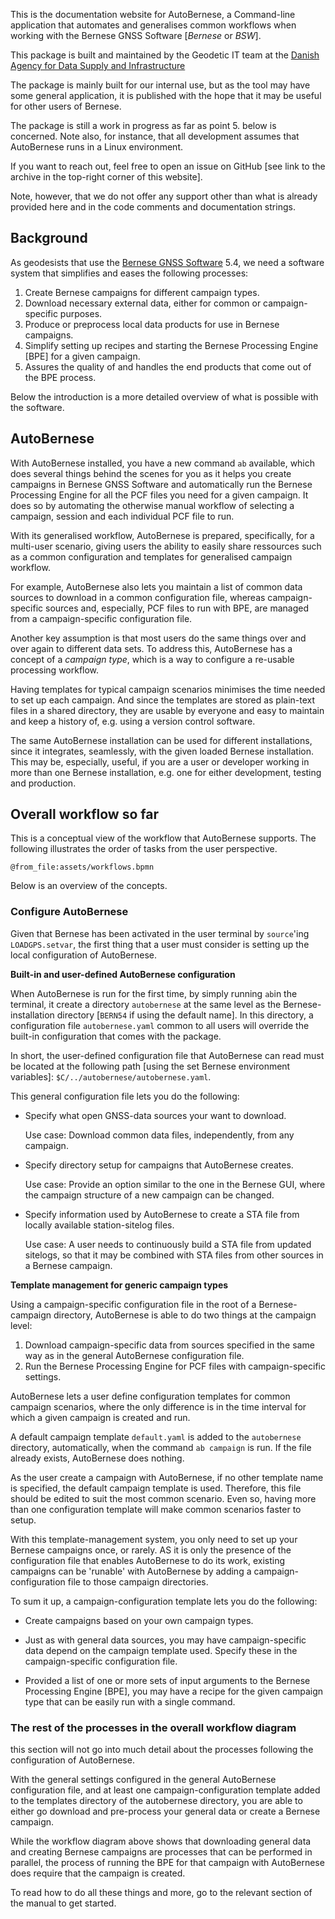 
This is the documentation website for AutoBernese, a Command-line application
that automates and generalises common workflows when working with the Bernese
GNSS Software [*Bernese* or *BSW*].

This package is built and maintained by the Geodetic IT team at the [Danish
Agency for Data Supply and Infrastructure](https://eng.sdfi.dk/)

The package is mainly built for our internal use, but as the tool may have some
general application, it is published with the hope that it may be useful for
other users of Bernese.

The package is still a work in progress as far as point 5. below is concerned.
Note also, for instance, that all development assumes that AutoBernese runs in a
Linux environment.

If you want to reach out, feel free to open an issue on GitHub [see link to the
archive in the top-right corner of this website].

Note, however, that we do not offer any support other than what is already
provided here and in the code comments and documentation strings.


## Background

As geodesists that use the [Bernese GNSS Software](http://www.bernese.unibe.ch/)
5.4, we need a software system that simplifies and eases the following
processes:

1.  Create Bernese campaigns for different campaign types.
2.  Download necessary external data, either for common or campaign-specific
    purposes.
3.  Produce or preprocess local data products for use in Bernese campaigns.
4.  Simplify setting up recipes and starting the Bernese Processing Engine [BPE]
    for a given campaign.
5.  Assures the quality of and handles the end products that come out of the BPE
    process.

Below the introduction is a more detailed overview of what is possible with the
software.


## AutoBernese

With AutoBernese installed, you have a new command `ab` available, which does
several things behind the scenes for you as it helps you create campaigns in
Bernese GNSS Software and automatically run the Bernese Processing Engine for
all the PCF files you need for a given campaign. It does so by automating the
otherwise manual workflow of selecting a campaign, session and each individual
PCF file to run.

With its generalised workflow, AutoBernese is prepared, specifically, for a
multi-user scenario, giving users the ability to easily share ressources such as
a common configuration and templates for generalised campaign workflow.

For example, AutoBernese also lets you maintain a list of common data sources
to download in a common configuration file, whereas campaign-specific sources
and, especially, PCF files to run with BPE, are managed from a campaign-specific
configuration file.

Another key assumption is that most users do the same things over and over again
to different data sets. To address this, AutoBernese has a concept of a
*campaign type*, which is a way to configure a re-usable processing workflow.

Having templates for typical campaign scenarios minimises the time needed to set
up each campaign. And since the templates are stored as plain-text files in a
shared directory, they are usable by everyone and easy to maintain and keep a
history of, e.g. using a version control software.

The same AutoBernese installation can be used for different installations, since
it integrates, seamlessly, with the given loaded Bernese installation. This may
be, especially, useful, if you are a user or developer working in more than one
Bernese installation, e.g. one for either development, testing and production.


## Overall workflow so far

This is a conceptual view of the workflow that AutoBernese supports. The
following illustrates the order of tasks from the user perspective.

```kroki-bpmn
@from_file:assets/workflows.bpmn
```

Below is an overview of the concepts.


### Configure AutoBernese

Given that Bernese has been activated in the user terminal by `source`'ing
`LOADGPS.setvar`, the first thing that a user must consider is setting up the
local configuration of AutoBernese.

**Built-in and user-defined AutoBernese configuration**

When AutoBernese is run for the first time, by simply running `ab`in the
terminal, it create a directory `autobernese` at the same level as the
Bernese-installation directory [`BERN54` if using the default name]. In this
directory, a configuration file `autobernese.yaml` common to all users will
override the built-in configuration that comes with the package.

In short, the user-defined configuration file that AutoBernese can read must be
located at the following path [using the set Bernese environment variables]:
`$C/../autobernese/autobernese.yaml`.

This general configuration file lets you do the following:

*   Specify what open GNSS-data sources your want to download.

    Use case: Download common data files, independently, from any campaign.

*   Specify directory setup for campaigns that AutoBernese creates.

    Use case: Provide an option similar to the one in the Bernese GUI, where the
    campaign structure of a new campaign can be changed.

*   Specify information used by AutoBernese to create a STA file from locally
    available station-sitelog files.

    Use case: A user needs to continuously build a STA file from updated
    sitelogs, so that it may be combined with STA files from other sources in a
    Bernese campaign.


**Template management for generic campaign types**

Using a campaign-specific configuration file in the root of a Bernese-campaign
directory, AutoBernese is able to do two things at the campaign level:

1.  Download campaign-specific data from sources specified in the same way as in
    the general AutoBernese configuration file.
2.  Run the Bernese Processing Engine for PCF files with campaign-specific
    settings.

AutoBernese lets a user define configuration templates for common campaign
scenarios, where the only difference is in the time interval for which a given
campaign is created and run.

A default campaign template `default.yaml` is added to the `autobernese`
directory, automatically, when the command `ab campaign` is run. If the file
already exists, AutoBernese does nothing.

As the user create a campaign with AutoBernese, if no other template name is
specified, the default campaign template is used. Therefore, this file should be
edited to suit the most common scenario. Even so, having more than one
configuration template will make common scenarios faster to setup.

With this template-management system, you only need to set up your Bernese
campaigns once, or rarely. AS it is only the presence of the configuration file
that enables AutoBernese to do its work, existing campaigns can be 'runable'
with AutoBernese by adding a campaign-configuration file to those campaign
directories.

To sum it up, a campaign-configuration template lets you do the following:

*   Create campaigns based on your own campaign types.

*   Just as with general data sources, you may have campaign-specific data
    depend on the campaign template used. Specify these in the campaign-specific
    configuration file.

*   Provided a list of one or more sets of input arguments to the Bernese
    Processing Engine [BPE], you may have a recipe for the given campaign type that
    can be easily run with a single command.


### The rest of the processes in the overall workflow diagram

this section will not go into much detail about the processes following the configuration of AutoBernese.

With the general settings configured in the general AutoBernese configuration
file, and at least one campaign-configuration template added to the templates
directory of the autobernese directory, you are able to either go download and
pre-process your general data or create a Bernese campaign.

While the workflow diagram above shows that downloading general data and
creating Bernese campaigns are processes that can be performed in parallel, the
process of running the BPE for that campaign with AutoBernese does require that
the campaign is created.

To read how to do all these things and more, go to the relevant section of the
manual to get started.

